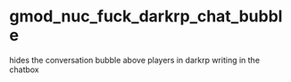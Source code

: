 # gmod_nuc_fuck_darkrp_chat_bubble
hides the conversation bubble above players in darkrp writing in the chatbox
